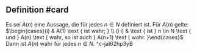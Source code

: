 ## Definition #card 
Es sei $A(n)$ eine Aussage, die für jedes $n \in N$ definiert ist. Für $A(n)$ gelte:
$\begin{cases}(i) & A(1) \text { ist wahr; } \\ (i i) & \text { ist } n \in N \text { und } A(n) \text { wahr, so ist auch } A(n+1) \text { wahr. }\end{cases}$
Dann ist $A(n)$ wahr für jedes $n \in N$.
^c-jaI62hp3yB
